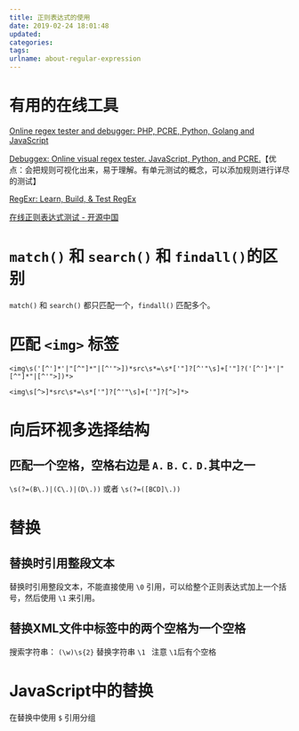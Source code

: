 ```yaml
---
title: 正则表达式的使用
date: 2019-02-24 18:01:48
updated:
categories:
tags:
urlname: about-regular-expression
---
```




<!-- more -->

# 有用的在线工具

[Online regex tester and debugger: PHP, PCRE, Python, Golang and JavaScript](https://regex101.com/)

[Debuggex: Online visual regex tester. JavaScript, Python, and PCRE.](https://www.debuggex.com/)【优点：会把规则可视化出来，易于理解。有单元测试的概念，可以添加规则进行详尽的测试】

[RegExr: Learn, Build, & Test RegEx](https://regexr.com/)

[在线正则表达式测试 - 开源中国](http://tool.oschina.net/regex/)





# `match()` 和 `search()` 和 `findall()`的区别

`match()` 和 `search()` 都只匹配一个，`findall()` 匹配多个。

# 匹配 `<img>` 标签

```
<img\s('[^']*'|"[^"]*"|[^'">])*src\s*=\s*['"]?[^'"\s]+['"]?('[^']*'|"[^"]*"|[^'">])*>
```
```
<img\s[^>]*src\s*=\s*['"]?[^'"\s]+['"]?[^>]*>
```


# 向后环视多选择结构
## 匹配一个空格，空格右边是 `A.` `B.` `C.` `D.`其中之一
`\s(?=(B\.)|(C\.)|(D\.))` 或者 `\s(?=([BCD]\.))`

# 替换

## 替换时引用整段文本

替换时引用整段文本，不能直接使用 `\0` 引用，可以给整个正则表达式加上一个括号，然后使用 `\1` 来引用。

## 替换XML文件中标签中的两个空格为一个空格
搜索字符串：
`(\w)\s{2}`
替换字符串
`\1 ` 注意 `\1`后有个空格

# JavaScript中的替换
在替换中使用 `$` 引用分组